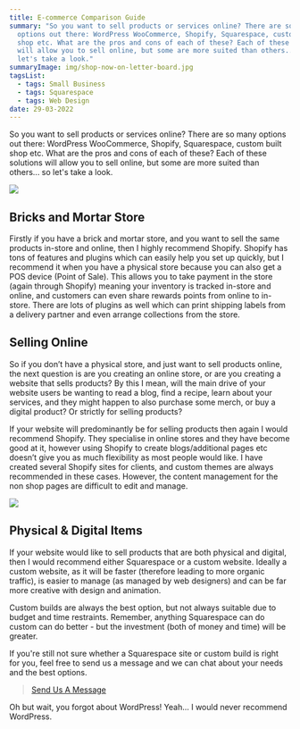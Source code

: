 ```yaml
---
title: E-commerce Comparison Guide
summary: "So you want to sell products or services online? There are so many
  options out there: WordPress WooCommerce, Shopify, Squarespace, custom built
  shop etc. What are the pros and cons of each of these? Each of these solutions
  will allow you to sell online, but some are more suited than others... so
  let's take a look."
summaryImage: img/shop-now-on-letter-board.jpg
tagsList:
  - tags: Small Business
  - tags: Squarespace
  - tags: Web Design
date: 29-03-2022
---
```

So you want to sell products or services online? There are so many options out there: WordPress WooCommerce, Shopify, Squarespace, custom built shop etc. What are the pros and cons of each of these? Each of these solutions will allow you to sell online, but some are more suited than others... so let's take a look.



![](img/shopper-in-clothing-store-browsing-merchandise.jpg)

## Bricks and Mortar Store

Firstly if you have a brick and mortar store, and you want to sell the same products in-store and online, then I highly recommend Shopify. Shopify has tons of features and plugins which can easily help you set up quickly, but I recommend it when you have a physical store because you can also get a POS device (Point of Sale). This allows you to take payment in the store (again through Shopify) meaning your inventory is tracked in-store and online, and customers can even share rewards points from online to in-store. There are lots of plugins as well which can print shipping labels from a delivery partner and even arrange collections from the store.



## Selling Online

So if you don’t have a physical store, and just want to sell products online, the next question is are you creating an online store, or are you creating a website that sells products? By this I mean, will the main drive of your website users be wanting to read a blog, find a recipe, learn about your services, and they might happen to also purchase some merch, or buy a digital product? Or strictly for selling products?



If your website will predominantly be for selling products then again I would recommend Shopify. They specialise in online stores and they have become good at it, however using Shopify to create blogs/additional pages etc doesn’t give you as much flexibility as most people would like. I have created several Shopify sites for clients, and custom themes are always recommended in these cases. However, the content management for the non shop pages are difficult to edit and manage.



![](img/free-shipping-on-digital-product.jpg)

## Physical & Digital Items

If your website would like to sell products that are both physical and digital, then I would recommend either Squarespace or a custom website. Ideally a custom website, as it will be faster (therefore leading to more organic traffic), is easier to manage (as managed by web designers) and can be far more creative with design and animation.



Custom builds are always the best option, but not always suitable due to budget and time restraints. Remember, anything Squarespace can do custom can do better - but the investment (both of money and time) will be greater.



If you're still not sure whether a Squarespace site or custom build is right for you, feel free to send us a message and we can chat about your needs and the best options.



> [Send Us A Message](/contact)



Oh but wait, you forgot about WordPress! Yeah... I would never recommend WordPress.